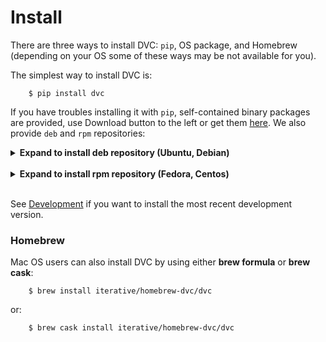 # Install

There are three ways to install DVC: `pip`, OS package, and Homebrew (depending
on your OS some of these ways may be not available for you).

The simplest way to install DVC is:

```dvc
    $ pip install dvc
```

If you have troubles installing it with `pip`, self-contained binary packages
are provided, use Download button to the left or get them
[here](https://github.com/iterative/dvc/releases/). We also provide `deb` and
`rpm` repositories:

<details><summary><strong>Expand to install deb repository (Ubuntu, Debian)</strong></summary>
<p>
</br>
<pre>
    $ wget https://dvc.org/deb/dvc.list
    $ sudo cp dvc.list /etc/apt/sources.list.d/
    $ sudo apt-get update
    $ sudo apt-get install dvc
</pre>
</p>
</details>
</br>

<details><summary><strong>Expand to install rpm repository (Fedora, Centos)</strong></summary>
<p>
</br>
<pre>
    $ wget https://dvc.org/rpm/dvc.repo
    $ sudo cp dvc.repo /etc/yum.repos.d/
    $ sudo dnf update
    $ sudo dnf install dvc
</pre>
</p>
</details>
</br>

See [Development](/doc/user-guide/development) if you want to install the most
recent development version.

### Homebrew

Mac OS users can also install DVC by using either **brew formula** or
**brew cask**:

```dvc
    $ brew install iterative/homebrew-dvc/dvc
```

or:

```dvc
    $ brew cask install iterative/homebrew-dvc/dvc
```

